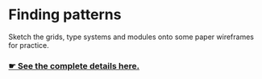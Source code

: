 # Finding patterns

Sketch the grids, type systems and modules onto some paper wireframes for practice.

### [☛ See the complete details here.](https://learntheweb.courses/courses/web-dev-2/finding-patterns/)
